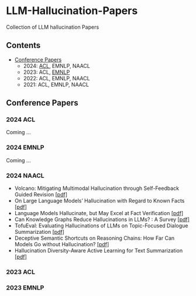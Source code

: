 # LLM-Hallucination-Papers
Collection of LLM hallucination Papers

## Contents
- [Conference Papers](#conference-papers)
	- 2024: [ACL](#2024acl), EMNLP, NAACL
	- 2023: ACL, [EMNLP](#2023-emnlp)
	- 2022: ACL, EMNLP, NAACL
	- 2021: ACL, EMNLP, NAACL

## Conference Papers

### 2024 ACL
Coming ...
### 2024 EMNLP
Coming ...
### 2024 NAACL
- Volcano: Mitigating Multimodal Hallucination through Self-Feedback Guided Revision [[pdf]](https://aclanthology.org/2024.naacl-long.23/)
- On Large Language Models’ Hallucination with Regard to Known Facts [[pdf]](https://aclanthology.org/2024.naacl-long.60/)
- Language Models Hallucinate, but May Excel at Fact Verification [[pdf]](https://aclanthology.org/2024.naacl-long.62/)
- Can Knowledge Graphs Reduce Hallucinations in  LLMs? : A Survey [[pdf]](https://aclanthology.org/2024.naacl-long.219/)
- TofuEval: Evaluating Hallucinations of  LLMs on Topic-Focused Dialogue Summarization [[pdf]](https://aclanthology.org/2024.naacl-long.251/)
- Deceptive Semantic Shortcuts on Reasoning Chains: How Far Can Models Go without Hallucination? [[pdf]](https://aclanthology.org/2024.naacl-long.424/)
- Hallucination Diversity-Aware Active Learning for Text Summarization [[pdf]](https://aclanthology.org/2024.naacl-long.479/)

### 2023 ACL

### 2023 EMNLP

<!--stackedit_data:
eyJoaXN0b3J5IjpbMTcwMjgyMDIzNiwyODUzMjU4MzAsLTg5Mz
kwOTIxMiwzNDMxODIxMTYsLTEwNDA0NjM3MDgsLTEwNDA0NjM3
MDgsNjUxNDA2NTksMTIwMzczMTEyMiwyMDM2NDA4MTAsNzI5Nj
c0ODQwLC04ODcyMTUyNDAsMjA5NDI4NzAxNiwtOTUzNTc2NTAy
LC02NjY0MDM3MzMsOTI3Nzk3MTE4LDIxMjAwNDIxNTAsLTUxMT
c3ODY0OSwyMDQ5OTIxNDkzLC00ODA3ODk5NzIsLTExMTg1OTcy
OTZdfQ==
-->